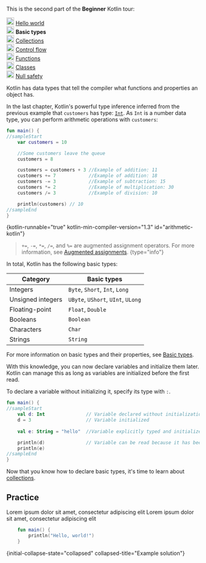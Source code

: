 [//]: # (title: Basic types)

<microformat>
    <p>This is the second part of the <strong>Beginner</strong> Kotlin tour:</p>
    <p><img src="icon-1-done.svg" width="20" alt="First step" /> <a href="kotlin-tour-hello-world.md">Hello world</a><br />
        <img src="icon-2.svg" width="20" alt="Second step" /> <strong>Basic types</strong><br />
        <img src="icon-3-todo.svg" width="20" alt="Third step" /> <a href="kotlin-tour-collections.md">Collections</a><br />
        <img src="icon-4-todo.svg" width="20" alt="Fourth step" /> <a href="kotlin-tour-control-flow.md">Control flow</a><br />
        <img src="icon-5-todo.svg" width="20" alt="Fifth step" /> <a href="kotlin-tour-functions.md">Functions</a><br />
        <img src="icon-6-todo.svg" width="20" alt="Sixth step" /> <a href="kotlin-tour-classes-part-1.md">Classes</a><br />
        <img src="icon-7-todo.svg" width="20" alt="Final step" /> <a href="kotlin-tour-null-safety.md">Null safety</a></p>
</microformat>

Kotlin has data types that tell the compiler what functions and properties an object has.

In the last chapter, Kotlin's powerful type inference inferred from the previous example that `customers` has type: [`Int`](https://kotlinlang.org/api/latest/jvm/stdlib/kotlin/-int/).
As `Int` is a number data type, you can perform arithmetic operations with `customers`:

```kotlin
fun main() {
//sampleStart
    var customers = 10

    //Some customers leave the queue
    customers = 8

    customers = customers + 3 //Example of addition: 11
    customers += 7            //Example of addition: 18
    customers -= 3            //Example of subtraction: 15
    customers *= 2            //Example of multiplication: 30
    customers /= 3            //Example of division: 10

    println(customers) // 10
//sampleEnd
}
```
{kotlin-runnable="true" kotlin-min-compiler-version="1.3" id="arithmetic-kotlin"}

> `+=`, `-=`, `*=`, `/=`, and `%=` are augmented assignment operators. For more information, see [Augmented assignments](operator-overloading.md#augmented-assignments).
{type="info"}

In total, Kotlin has the following basic types:

|Category| Basic types|
|--|--|
| Integers | `Byte`, `Short`, `Int`, `Long` |
| Unsigned integers | `UByte`, `UShort`, `UInt`, `ULong` |
| Floating-point | `Float`, `Double` |
| Booleans | `Boolean` |
| Characters | `Char` |
| Strings | `String` |

For more information on basic types and their properties, see [Basic types](basic-types.md).

With this knowledge, you can now declare variables and initialize them later. Kotlin can manage this as long as variables
are initialized before the first read.

To declare a variable without initializing it, specify its type with `:`. 

```kotlin
fun main() {
//sampleStart
    val d: Int               // Variable declared without initialization
    d = 3                    // Variable initialized
    
    val e: String = "hello"  //Variable explicitly typed and initialized

    println(d)               // Variable can be read because it has been initialized
    println(e)
//sampleEnd
}
```

Now that you know how to declare basic types, it's time to learn about [collections](kotlin-tour-collections.md).

## Practice

<deflist collapsible="true">
    <def title="Exercise 1">
        Lorem ipsum dolor sit amet, consectetur adipiscing elit
    </def>
</deflist>

<deflist collapsible="true">
    <def title="Hint">
        Lorem ipsum dolor sit amet, consectetur adipiscing elit
    </def>
</deflist>

```kotlin
    fun main() {
        println("Hello, world!")
    }
```
{initial-collapse-state="collapsed" collapsed-title="Example solution"}
